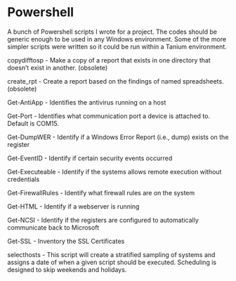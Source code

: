 # Powershell

A bunch of Powershell scripts I wrote for a project.  The codes should be generic enough to be used in any Windows environment.  Some of the more simpler scripts were written so it could be run within a Tanium environment.

copydifftosp - Make a copy of a report that exists in one directory that doesn’t exist in another. (obsolete)

create_rpt - Create a report based on the findings of named spreadsheets. (obsolete)

Get-AntiApp - Identifies the antivirus running on a host

Get-Port - Identifies what communication port a device is attached to.  Default is COM15.

Get-DumpWER - Identify if a Windows Error Report (i.e., dump) exists on the register

Get-EventID - Identify if certain security events occurred

Get-Executeable - Identify if the systems allows remote execution without credentials

Get-FirewallRules - Identify what firewall rules are on the system

Get-HTML - Identify if a webserver is running

Get-NCSI - Identify if the registers are configured to automatically communicate back to Microsoft

Get-SSL - Inventory the SSL Certificates

selecthosts - This script will create a stratified sampling of systems and assigns a date of when a given script should be executed. Scheduling is designed to skip weekends and holidays.
